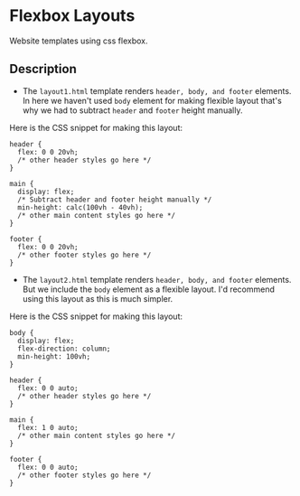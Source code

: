 # Flexbox Layouts

Website templates using css flexbox.

## Description

* The `layout1.html` template renders `header, body, and footer` elements. In here we haven't used `body` element for making flexible layout that's why we had to subtract `header` and `footer` height manually.

Here is the CSS snippet for making this layout:

```
header {
  flex: 0 0 20vh;
  /* other header styles go here */
}

main {
  display: flex;
  /* Subtract header and footer height manually */
  min-height: calc(100vh - 40vh);
  /* other main content styles go here */
}

footer {
  flex: 0 0 20vh;
  /* other footer styles go here */
}
```

* The `layout2.html` template renders `header, body, and footer` elements. But we include the `body` element as a flexible layout. I'd recommend using this layout as this is much simpler.

Here is the CSS snippet for making this layout:

```
body {
  display: flex;
  flex-direction: column;
  min-height: 100vh;
}

header {
  flex: 0 0 auto;
  /* other header styles go here */
}

main {
  flex: 1 0 auto;
  /* other main content styles go here */
}

footer {
  flex: 0 0 auto;
  /* other footer styles go here */
}
```
